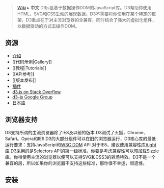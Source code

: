 > [Wiki](Home) ▸ **中文**
D3js是基于数据操作DOM的JavaScript库。D3帮助你使用HTML，SVG和CSS生动的展现数据。D3不需要将你使用在某个特定的框架，D3重点在于对主流浏览器的全兼容，同时结合了强大的虚拟化组件，以数据驱动的方式去操作DOM。

## 资源
* [介绍](http://mbostock.github.com/d3/)
* [[代码示例|Gallery]]
* [[教程|Tutorials]]
* [[API参考]]
* [[版本发布]]
* [插件](/d3/d3-plugins)
* [d3.js on Stack Overflow](http://stackoverflow.com/questions/tagged/d3.js)
* [d3-js Google Group](http://groups.google.com/group/d3-js)
* [日本語](/mbostock/d3/wiki/JP-Home)

## 浏览器支持
D3支持所谓的主流浏览器除了IE8及以前的版本.D3测试了火狐，Chrome、Safari。Opera和IE9.D3的大部分组件可以在旧的浏览器运行，D3核心库的最低运行要求：支持JavaScript和[W3C DOM](http://www.w3.org/DOM/) API.对于IE8，建议使用兼容性库[Aight](https://github.com/shawnbot/aight)库.D3采用的是Selectors API的第一级标准，你要是考虑兼容性可以预加载[Sizzle](http://sizzlejs.com/)库。你得使用主流的浏览器以便可以支持SVG和CSS3的转场特效。D3不是一个兼容的层，所以如果你的浏览器不支持这些标准，那你很不幸运，很遗憾。

## 安装




